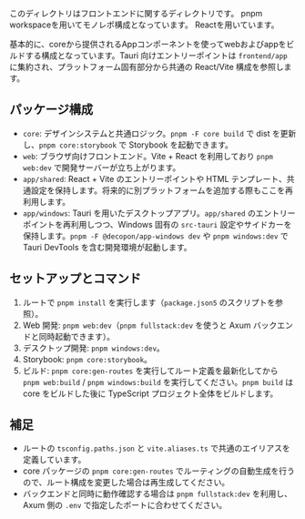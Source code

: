 このディレクトリはフロントエンドに関するディレクトリです。
pnpm workspaceを用いてモノレポ構成となっています。
Reactを用いています。

基本的に、coreから提供されるAppコンポーネントを使ってwebおよびappをビルドする構成となっています。Tauri 向けエントリーポイントは `frontend/app` に集約され、プラットフォーム固有部分から共通の React/Vite 構成を参照します。

## パッケージ構成
- `core`: デザインシステムと共通ロジック。`pnpm -F core build` で dist を更新し、`pnpm core:storybook` で Storybook を起動できます。
- `web`: ブラウザ向けフロントエンド。Vite + React を利用しており `pnpm web:dev` で開発サーバーが立ち上がります。
- `app/shared`: React + Vite のエントリーポイントや HTML テンプレート、共通設定を保持します。将来的に別プラットフォームを追加する際もここを再利用します。
- `app/windows`: Tauri を用いたデスクトップアプリ。`app/shared` のエントリーポイントを再利用しつつ、Windows 固有の `src-tauri` 設定やサイドカーを保持します。`pnpm -F @decopon/app-windows dev` や `pnpm windows:dev` で Tauri DevTools を含む開発環境が起動します。

## セットアップとコマンド
1. ルートで `pnpm install` を実行します（`package.json5` のスクリプトを参照）。
2. Web 開発: `pnpm web:dev`（`pnpm fullstack:dev` を使うと Axum バックエンドと同時起動できます）。
3. デスクトップ開発: `pnpm windows:dev`。
4. Storybook: `pnpm core:storybook`。
5. ビルド: `pnpm core:gen-routes` を実行してルート定義を最新化してから `pnpm web:build` / `pnpm windows:build` を実行してください。`pnpm build` は core をビルドした後に TypeScript プロジェクト全体をビルドします。

## 補足
- ルートの `tsconfig.paths.json` と `vite.aliases.ts` で共通のエイリアスを定義しています。
- core パッケージの `pnpm core:gen-routes` でルーティングの自動生成を行うので、ルート構成を変更した場合は再生成してください。
- バックエンドと同時に動作確認する場合は `pnpm fullstack:dev` を利用し、Axum 側の `.env` で指定したポートに合わせてください。
